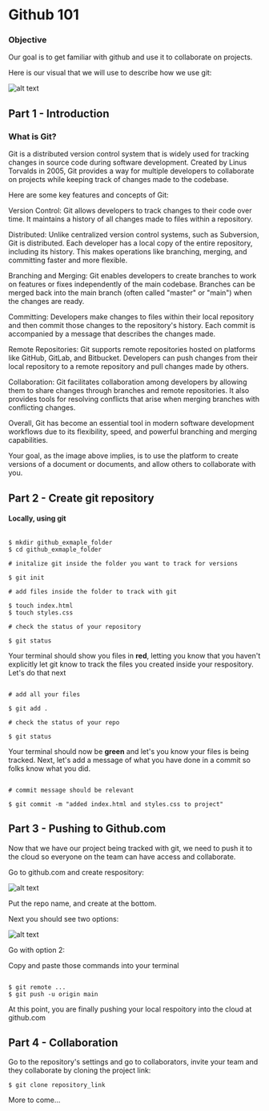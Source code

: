 # Github 101

### Objective

Our goal is to get familiar with github and use it to collaborate on projects. 

Here is our visual that we will use to describe how we use git:

![alt text](https://github.com/Hgp-GeniusLabs/Curriculum/blob/cf5cc84bf0e486e9bc0319091b22ec204bf939ad/Immersion/Assets/git_visual.png)

## Part 1 - Introduction

### What is Git?

Git is a distributed version control system that is widely used for tracking changes in source code during software development. Created by Linus Torvalds in 2005, Git provides a way for multiple developers to collaborate on projects while keeping track of changes made to the codebase.

Here are some key features and concepts of Git:

Version Control: Git allows developers to track changes to their code over time. It maintains a history of all changes made to files within a repository.

Distributed: Unlike centralized version control systems, such as Subversion, Git is distributed. Each developer has a local copy of the entire repository, including its history. This makes operations like branching, merging, and committing faster and more flexible.

Branching and Merging: Git enables developers to create branches to work on features or fixes independently of the main codebase. Branches can be merged back into the main branch (often called "master" or "main") when the changes are ready.

Committing: Developers make changes to files within their local repository and then commit those changes to the repository's history. Each commit is accompanied by a message that describes the changes made.

Remote Repositories: Git supports remote repositories hosted on platforms like GitHub, GitLab, and Bitbucket. Developers can push changes from their local repository to a remote repository and pull changes made by others.

Collaboration: Git facilitates collaboration among developers by allowing them to share changes through branches and remote repositories. It also provides tools for resolving conflicts that arise when merging branches with conflicting changes.

Overall, Git has become an essential tool in modern software development workflows due to its flexibility, speed, and powerful branching and merging capabilities.

Your goal, as the image above implies, is to use the platform to create versions of a document or documents, and allow others to collaborate with you. 

## Part 2 - Create git repository


#### Locally, using git

```code

$ mkdir github_exmaple_folder
$ cd github_exmaple_folder

# initalize git inside the folder you want to track for versions

$ git init

# add files inside the folder to track with git

$ touch index.html
$ touch styles.css

# check the status of your repository

$ git status

```

Your terminal should show you files in **red**, letting you know that you haven't explicitly let git know to track the files you created inside your respository. Let's do that next

```code

# add all your files 

$ git add .

# check the status of your repo

$ git status

```

Your terminal should now be **green** and let's you know your files is being tracked. Next, let's add a message of what you have done in a commit so folks know what you did. 

```code

# commit message should be relevant

$ git commit -m "added index.html and styles.css to project"

```

## Part 3 - Pushing to Github.com


Now that we have our project being tracked with git, we need to push it to the cloud so everyone on the team can have access and collaborate. 

Go to github.com and create  respository: 

![alt text](https://github.com/Hgp-GeniusLabs/Curriculum/blob/f6d69c29941c7107f556701e9833194f8447c9c6/Immersion/Assets/github_new_repo.png)

Put the repo name, and create at the bottom. 

Next you should see two options: 

![alt text](https://github.com/Hgp-GeniusLabs/Curriculum/blob/a2f1d7b1023bbcdf1685f2eb447c461452542049/Immersion/Assets/github_options.png)

Go with option 2: 

Copy and paste those commands into your terminal

```code

$ git remote ...
$ git push -u origin main

```

At this point, you are finally pushing your local respoitory into the cloud at github.com

## Part 4 - Collaboration

Go to the repository's settings and go to collaborators, invite your team and they collaborate by cloning the project link: 

```code
$ git clone repository_link
```

More to come...
































